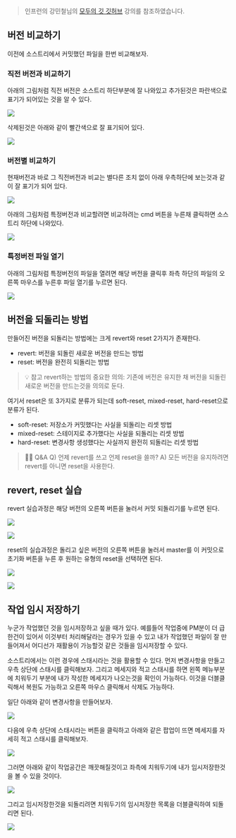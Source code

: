 > 인프런의 강민철님의 [모두의 깃 깃허브](https://www.inflearn.com/course/%EB%AA%A8%EB%91%90%EC%9D%98-%EA%B9%83-%EA%B9%83%ED%97%88%EB%B8%8C/dashboard) 강의를 참조하였습니다.

## 버전 비교하기

이전에 소스트리에서 커밋했던 파일을 한번 비교해보자.

### 직전 버전과 비교하기

아래의 그림처럼 직전 버전은 소스트리 하단부분에 잘 나와있고 추가된것은 파란색으로 표기가 되어있는 것을 알 수 있다.

![](https://velog.velcdn.com/images/bini/post/3ef73846-7a69-45a0-beba-951d0707083c/image.png)

삭제된것은 아래와 같이 빨간색으로 잘 표기되어 있다.

![](https://velog.velcdn.com/images/bini/post/503820c9-c1d8-48ea-b3e1-d11f5970d02a/image.png)

### 버전별 비교하기

현재버전과 바로 그 직전버전과 비교는 별다른 조치 없이 아래 우측하단에 보는것과 같이 잘 표기가 되어 있다.

![](https://velog.velcdn.com/images/bini/post/11d281b1-6064-4bf9-b31d-1c695e8dc242/image.png)

아래의 그림처럼 특정버전과 비교할려면 비교하려는 cmd 버튼을 누른채 클릭하면 소스트리 하단에 나와있다.

![](https://velog.velcdn.com/images/bini/post/0a18909e-a50e-4189-b2b1-8309f6258a3e/image.png)

### 특정버전 파일 열기

아래의 그림처럼 특정버전의 파일을 열려면 해당 버전을 클릭후 좌측 하단의 파일의 오른쪽 마우스를 누른후 파일 열기를 누르면 된다.

![](https://velog.velcdn.com/images/bini/post/81cb6e98-4f4a-437f-89de-8934e15c0c26/image.png)

## 버전을 되돌리는 방법

만들어진 버전을 되돌리는 방법에는 크게 revert와 reset 2가지가 존재한다.

- revert: 버전을 되돌린 새로운 버전을 만드는 방법
- reset: 버전을 완전히 되돌리는 방법

> 💡 참고
> revert하는 방법의 중요한 의의: 기존에 버전은 유지한 채 버전을 되돌린 새로운 버전을 만드는것을 의의로 둔다.

여기서 reset은 또 3가지로 분류가 되는데 soft-reset, mixed-reset, hard-reset으로 분류가 된다.

- soft-reset: 저장소가 커밋했다는 사실을 되돌리는 리셋 방법
- mixed-reset: 스테이지로 추가했다는 사실을 되돌리는 리셋 방법
- hard-reset: 변경사항 생성했다는 사실까지 완전히 되돌리는 리셋 방법

> 🙋🏻 Q&A
> Q) 언제 revert를 쓰고 언제 reset을 쓸까?
> A) 모든 버전을 유지하려면 revert를 아니면 reset을 사용한다.

## revert, reset 실습

revert 실습과정은 해당 버전의 오른쪽 버튼을 눌러서 커밋 되돌리기를 누르면 된다.

![](https://velog.velcdn.com/images/bini/post/f8e2b078-475c-4f21-9360-8875664d8a91/image.png)

![](https://velog.velcdn.com/images/bini/post/3fefb6fe-a551-4f4d-a5a2-e5de357c98a1/image.png)

reset의 실습과정은 돌리고 싶은 버전의 오른쪽 버튼을 눌러서 master를 이 커밋으로 초기화 버튼을 누른 후 원하는 유형의 reset을 선택하면 된다.

![](https://velog.velcdn.com/images/bini/post/b9d232a9-e242-4d99-b8b6-9617b61dcc97/image.png)

![](https://velog.velcdn.com/images/bini/post/f98b350b-4189-46b7-8697-f6e286e8d2ba/image.png)

## 작업 임시 저장하기

누군가 작업했던 것을 임시저장하고 싶을 때가 있다. 예를들어 작업중에 PM분이 더 급한건이 있어서 이것부터 처리해달라는 경우가 있을 수 있고 내가 작업했던 파일이 잘 만들어져서 어디선가 재활용이 가능할것 같은 것들을 임시저장할 수 있다.

소스트리에서는 이런 경우에 스태시라는 것을 활용할 수 있다. 먼저 변경사항을 만들고 우측 상단에 스태시를 클릭해보자. 그리고 메세지와 적고 스태시를 하면 왼쪽 메뉴부분에 치워두기 부분에 내가 작성한 메세지가 나오는것을 확인이 가능하다. 이것을 더블클릭해서 복원도 가능하고 오른쪽 마우스 클릭해서 삭제도 가능하다.

일단 아래와 같이 변경사항을 만들어보자.

![](https://velog.velcdn.com/images/bini/post/04c915a9-b27b-4831-8924-3ce42ff63fc2/image.png)

다음에 우측 상단에 스태시라는 버튼을 클릭하고 아래와 같은 팝업이 뜨면 메세지를 자세히 적고 스태시를 클릭해보자.

![](https://velog.velcdn.com/images/bini/post/a4636963-50de-452f-a541-cc4b6096e3d4/image.png)

그러면 아래와 같이 작업공간은 깨끗해질것이고 좌측에 치워두기에 내가 임시저장한것을 볼 수 있을 것이다.

![](https://velog.velcdn.com/images/bini/post/a32bc2df-7257-41eb-a2b3-4a643294af83/image.png)

그리고 임시저장한것을 되돌리려면 치워두기의 임시저장한 목록을 더블클릭하여 되돌리면 된다.

![](https://velog.velcdn.com/images/bini/post/637721b0-a371-44e9-be9f-e09bb6cbad1f/image.png)
